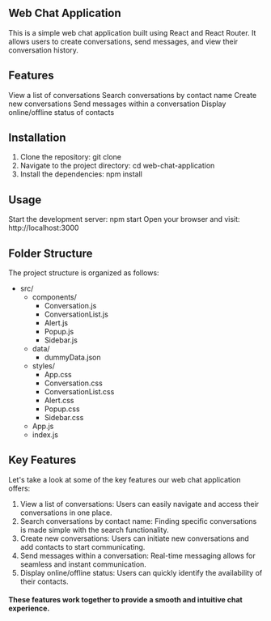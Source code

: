 ## Web Chat Application
This is a simple web chat application built using React and React Router. It allows users to create conversations, send messages, and view their conversation history.

## Features
View a list of conversations
Search conversations by contact name
Create new conversations
Send messages within a conversation
Display online/offline status of contacts
## Installation
1. Clone the repository: git clone <repository-url>
2. Navigate to the project directory: cd web-chat-application
3. Install the dependencies: npm install
## Usage
Start the development server: npm start
Open your browser and visit: http://localhost:3000
## Folder Structure
The project structure is organized as follows:
- src/
  - components/
    - Conversation.js
    - ConversationList.js
    - Alert.js
    - Popup.js
    - Sidebar.js
  - data/
    - dummyData.json
  - styles/
    - App.css
    - Conversation.css
    - ConversationList.css
    - Alert.css
    - Popup.css
    - Sidebar.css
  - App.js
  - index.js
## Key Features

Let's take a look at some of the key features our web chat application offers:
  1. View a list of conversations: Users can easily navigate and access their conversations in one place.
  2. Search conversations by contact name: Finding specific conversations is made simple with the search functionality.
  3. Create new conversations: Users can initiate new conversations and add contacts to start communicating.
  4. Send messages within a conversation: Real-time messaging allows for seamless and instant communication.
  5. Display online/offline status: Users can quickly identify the availability of their contacts.
#### These features work together to provide a smooth and intuitive chat experience.
